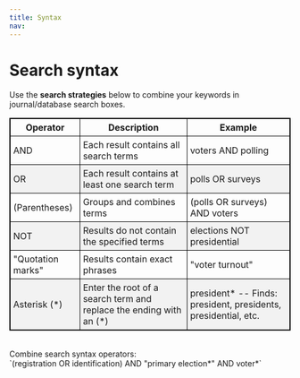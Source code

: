 ```yaml
---
title: Syntax
nav:
---
```

# Search syntax

Use the **search strategies** below to combine your keywords in journal/database search boxes.

<style>
table, th, td { 
border: 1px solid black;
border-collapse: collapse;
}
th, td {
padding: 5px;
}
tr:nth-child(even) {background-color: #f2f2f2;}
</style>

Operator | Description | Example 
---------| ----------- | -------
AND | Each result contains all search terms | voters AND polling
OR | Each result contains at least one search term | polls OR surveys
(Parentheses) | Groups and combines terms | (polls OR surveys) AND voters
NOT | Results do not contain the specified terms | elections NOT presidential
"Quotation marks" | Results contain exact phrases | "voter turnout"
Asterisk (*) | Enter the root of a search term and replace the ending with an (*) | president* -- Finds: president, presidents, presidential, etc.

<br>
Combine search syntax operators:
<br>
`(registration OR identification) AND "primary election*" AND voter*`
